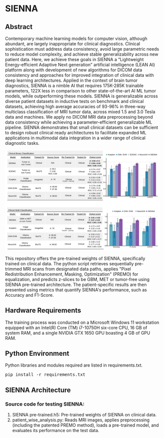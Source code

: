 # SIENNA

## Abstract
Contemporary machine learning models for computer vision, although abundant, are largely inappropriate for clinical diagnostics. Clinical sophistication must address data consistency, avoid large parametric needs to reduce model complexity, and achieve stable generalizability across new patient data. Here, we achieve these goals in SIENNA a “Lightweight Energy-efficient Adaptive Next generation” artificial intelligence (LEAN AI) platform along with development of new algorithms for DICOM data consistency and approaches for improved integration of clinical data with deep learning architectures. Applied in the context of brain tumor diagnostics, SIENNA is a nimble AI that  requires 175K-285K trainable parameters, 122X less in comparison to other state-of-the-art AI ML tumor models, while outperforming these models. SIENNA is generalizable across diverse patient datasets in inductive tests on benchmark and clinical datasets, achieving high average accuracies of 93-96% in three-way multiclass classification of MRI tumor data, across mixed 1.5 and 3.0 Tesla data and machines. We apply no DICOM MRI data preprocessing beyond data consistency while achieving a parameter-efficient generalizable ML pipeline. SIENNA demonstrates that small clinical datasets can be sufficient to design robust clinical ready architectures to facilitate expanded ML applications in multimodal data integration in a wider range of clinical diagnostic tasks. 

![alt text](https://github.com/ITrakNeuro/SIENNA-Nature/blob/main/Comparitive%20Study.png)

This repository offers the pre-trained weights of SIENNA, specifically trained on clinical data. The python script retrieves sequentially pre-trimmed MRI scans from designated data paths, applies "Pixel Redistribution Enhancement, Masking, Optimization" (PREMO) for equalization, and predicts z-slices to be GBM, MET or tumor-free using SIENNA pre-trained architecture. The patient-specific results are then presented using metrics that quantify SIENNA's performance, such as Accuracy and F1-Score.
## Hardware Requirements

The training process was conducted on a Microsoft Windows 11 workstation equipped with an Intel(R) Core (TM) i7-10750H six-core CPU, 16 GB of system RAM, and a single NVIDIA GTX 1650 GPU boasting 4 GB of GPU RAM.

## Python Environment

Python libraries and modules required are listed in requirements.txt.

<pre>pip install -r requirements.txt </pre>


## SIENNA Architecture 

### Source code for testing SIENNA:

1. SIENNA pre-trained.h5: Pre-trained weights of SIENNA on clinical data. 
2. patient_wise_analysis.py: Reads MRI images, applies preprocessing (including the patented PREMO method), loads a pre-trained model, and evaluates its performance on the test data.
